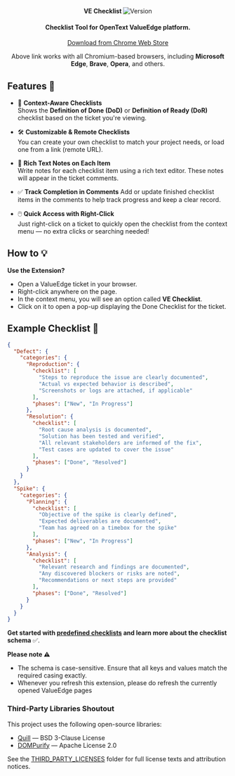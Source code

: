 <div align="center">
   <div align="center" style="text-align: center;">
      <b>VE Checklist </b> 
      <span><img alt="Version" src="https://img.shields.io/chrome-web-store/v/aeiiagpokicaeifancpnndjanamdmmdn?style=flat-square&label=latest&labelColor=white&color=white&link=https%3A%2F%2Fchromewebstore.google.com%2Fdetail%2Fve-checklist%2Faeiiagpokicaeifancpnndjanamdmmdn%2Freviews"/> </span> 
   </div>
   <h4>Checklist Tool for OpenText ValueEdge platform.</h4>
<div style="text-align: center;">
  <a href="https://chromewebstore.google.com/detail/ve-checklist/aeiiagpokicaeifancpnndjanamdmmdn/reviews" target="_blank" rel="noopener noreferrer">
    Download from Chrome Web Store
  </a>
</div>

<p style="text-align: center;">
  Above link works with all Chromium-based browsers, including <b>Microsoft Edge</b>, <b>Brave</b>, <b>Opera</b>, and others.
</p>
</div>


## Features 🚀

- 📌 **Context-Aware Checklists**  
  Shows the **Definition of Done (DoD)** or **Definition of Ready (DoR)** checklist based on the ticket you're viewing.

- 🛠️ **Customizable & Remote Checklists**  
  You can create your own checklist to match your project needs, or load one from a link (remote URL).

- 📝  **Rich Text Notes on Each Item**  
  Write notes for each checklist item using a rich text editor. These notes will appear in the ticket comments.

- ✅ **Track Completion in Comments** 
  Add or update finished checklist items in the comments to help track progress and keep a clear record.
  
- 🖱️ **Quick Access with Right-Click**  
  Just right-click on a ticket to quickly open the checklist from the context menu — no extra clicks or searching needed!

## How to 💡
**Use the Extension?**
* Open a ValueEdge ticket in your browser.
* Right-click anywhere on the page.
* In the context menu, you will see an option called **VE Checklist**.
* Click on it to open a pop-up displaying the Done Checklist for the ticket.


## Example Checklist 📜

```json
{
  "Defect": {
    "categories": {
      "Reproduction": {
        "checklist": [
          "Steps to reproduce the issue are clearly documented",
          "Actual vs expected behavior is described",
          "Screenshots or logs are attached, if applicable"
        ],
        "phases": ["New", "In Progress"]
      },
      "Resolution": {
        "checklist": [
          "Root cause analysis is documented",
          "Solution has been tested and verified",
          "All relevant stakeholders are informed of the fix",
          "Test cases are updated to cover the issue"
        ],
        "phases": ["Done", "Resolved"]
      }
    }
  },
  "Spike": {
    "categories": {
      "Planning": {
        "checklist": [
          "Objective of the spike is clearly defined",
          "Expected deliverables are documented",
          "Team has agreed on a timebox for the spike"
        ],
        "phases": ["New", "In Progress"]
      },
      "Analysis": {
        "checklist": [
          "Relevant research and findings are documented",
          "Any discovered blockers or risks are noted",
          "Recommendations or next steps are provided"
        ],
        "phases": ["Done", "Resolved"]
      }
    }
  }
}
```
**Get started with [predefined checklists](https://github.com/the-sudheendra/ChecklistHub) and learn more about the checklist schema** ✅.

**Please note ⚠️**
- The schema is case-sensitive. Ensure that all keys and values match the required casing exactly.
- Whenever you refresh this extension, please do refresh the currently opened ValueEdge pages


### Third-Party Libraries Shoutout

This project uses the following open-source libraries:

- [Quill](https://quilljs.com) — BSD 3-Clause License
- [DOMPurify](https://github.com/cure53/DOMPurify) — Apache License 2.0

See the [THIRD_PARTY_LICENSES](./third_party_licenses) folder for full license texts and attribution notices.

